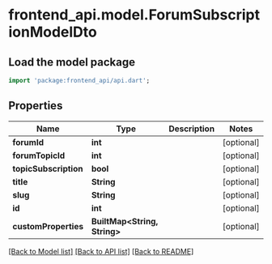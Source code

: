 # frontend_api.model.ForumSubscriptionModelDto

## Load the model package
```dart
import 'package:frontend_api/api.dart';
```

## Properties
Name | Type | Description | Notes
------------ | ------------- | ------------- | -------------
**forumId** | **int** |  | [optional] 
**forumTopicId** | **int** |  | [optional] 
**topicSubscription** | **bool** |  | [optional] 
**title** | **String** |  | [optional] 
**slug** | **String** |  | [optional] 
**id** | **int** |  | [optional] 
**customProperties** | **BuiltMap&lt;String, String&gt;** |  | [optional] 

[[Back to Model list]](../README.md#documentation-for-models) [[Back to API list]](../README.md#documentation-for-api-endpoints) [[Back to README]](../README.md)


